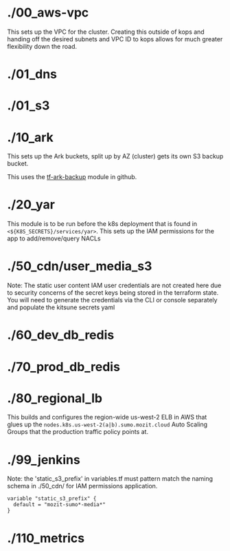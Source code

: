 # ./00_aws-vpc
This sets up the VPC for the cluster. Creating this outside of kops and handing off the desired subnets and VPC ID to kops allows for much greater flexibility down the road.

# ./01_dns


# ./01_s3


# ./10_ark
This sets up the Ark buckets, split up by AZ (cluster) gets its own S3 backup bucket.

This uses the [tf-ark-backup](https://github.com/mozilla-it/tf-ark-backups) module in github.

# ./20_yar
This module is to be run before the k8s deployment that is found in `<${K8S_SECRETS}/services/yar>`. This sets up the IAM permissions for the app to add/remove/query NACLs

# ./50_cdn/user_media_s3
Note: The static user content IAM user credentials are not created here due to security concerns of the secret keys being stored in the terraform state. You will need to generate the credentials via the CLI or console separately and populate the kitsune secrets yaml

# ./60_dev_db_redis


# ./70_prod_db_redis


# ./80_regional_lb
This builds and configures the region-wide us-west-2 ELB in AWS that glues up the `nodes.k8s.us-west-2(a|b).sumo.mozit.cloud` Auto Scaling Groups that the production traffic policy points at.

# ./99_jenkins
Note: the 'static_s3_prefix' in variables.tf must pattern match the naming schema in ./50_cdn/ for IAM permissions application.

```
variable "static_s3_prefix" {
  default = "mozit-sumo*-media*"
}
```

# ./110_metrics
